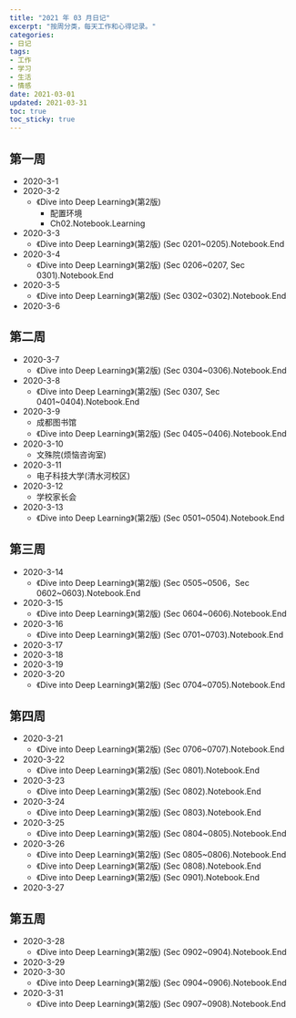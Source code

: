 ```yaml
---
title: "2021 年 03 月日记"
excerpt: "按周分类，每天工作和心得记录。"
categories:
- 日记
tags:
- 工作
- 学习
- 生活
- 情感
date: 2021-03-01
updated: 2021-03-31
toc: true
toc_sticky: true
---
```



## 第一周

- 2020-3-1
- 2020-3-2
  - 《Dive into Deep Learning》(第2版)
    - 配置环境
    - Ch02.Notebook.Learning
- 2020-3-3
  - 《Dive into Deep Learning》(第2版) (Sec 0201~0205).Notebook.End
- 2020-3-4
  - 《Dive into Deep Learning》(第2版) (Sec 0206~0207, Sec 0301).Notebook.End
- 2020-3-5
  - 《Dive into Deep Learning》(第2版) (Sec 0302~0302).Notebook.End
- 2020-3-6

## 第二周

- 2020-3-7
  - 《Dive into Deep Learning》(第2版) (Sec 0304~0306).Notebook.End
- 2020-3-8
  - 《Dive into Deep Learning》(第2版) (Sec 0307, Sec 0401~0404).Notebook.End
- 2020-3-9
  - 成都图书馆
  - 《Dive into Deep Learning》(第2版) (Sec 0405~0406).Notebook.End
- 2020-3-10
  - 文殊院(烦恼咨询室)
- 2020-3-11
  - 电子科技大学(清水河校区)
- 2020-3-12
  - 学校家长会
- 2020-3-13
  - 《Dive into Deep Learning》(第2版) (Sec 0501~0504).Notebook.End

## 第三周

- 2020-3-14
  - 《Dive into Deep Learning》(第2版) (Sec 0505~0506，Sec 0602~0603).Notebook.End
- 2020-3-15
  - 《Dive into Deep Learning》(第2版) (Sec 0604~0606).Notebook.End
- 2020-3-16
  - 《Dive into Deep Learning》(第2版) (Sec 0701~0703).Notebook.End
- 2020-3-17
- 2020-3-18
- 2020-3-19
- 2020-3-20
  - 《Dive into Deep Learning》(第2版) (Sec 0704~0705).Notebook.End

## 第四周

- 2020-3-21
  - 《Dive into Deep Learning》(第2版) (Sec 0706~0707).Notebook.End
- 2020-3-22
  - 《Dive into Deep Learning》(第2版) (Sec 0801).Notebook.End
- 2020-3-23
  - 《Dive into Deep Learning》(第2版) (Sec 0802).Notebook.End
- 2020-3-24
  - 《Dive into Deep Learning》(第2版) (Sec 0803).Notebook.End
- 2020-3-25
  - 《Dive into Deep Learning》(第2版) (Sec 0804~0805).Notebook.End
- 2020-3-26
  - 《Dive into Deep Learning》(第2版) (Sec 0805~0806).Notebook.End
  - 《Dive into Deep Learning》(第2版) (Sec 0808).Notebook.End
  - 《Dive into Deep Learning》(第2版) (Sec 0901).Notebook.End
- 2020-3-27

## 第五周

- 2020-3-28
  - 《Dive into Deep Learning》(第2版) (Sec 0902~0904).Notebook.End
- 2020-3-29
- 2020-3-30
  - 《Dive into Deep Learning》(第2版) (Sec 0904~0906).Notebook.End
- 2020-3-31
  - 《Dive into Deep Learning》(第2版) (Sec 0907~0908).Notebook.End
